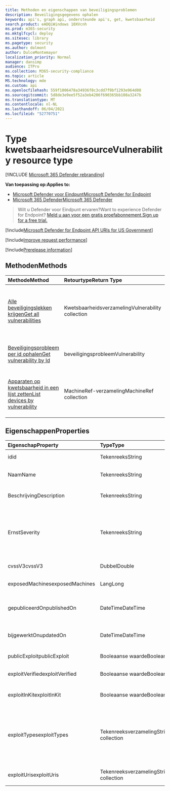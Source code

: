 ```yaml
---
title: Methoden en eigenschappen van beveiligingsproblemen
description: Beveiligingsgegevens ophalen
keywords: api's, graph api, ondersteunde api's, get, kwetsbaarheid
search.product: eADQiWindows 10XVcnh
ms.prod: m365-security
ms.mktglfcycl: deploy
ms.sitesec: library
ms.pagetype: security
ms.author: dolmont
author: DulceMontemayor
localization_priority: Normal
manager: dansimp
audience: ITPro
ms.collection: M365-security-compliance
ms.topic: article
MS.technology: mde
ms.custom: api
ms.openlocfilehash: 559f1006478a34936f8c3cdd7f9bf1293e964d08
ms.sourcegitcommit: 5d8de3e9ee5f52a3eb4206f690365bb108a3247b
ms.translationtype: MT
ms.contentlocale: nl-NL
ms.lasthandoff: 06/04/2021
ms.locfileid: "52770751"
---
```

# <a name="vulnerability-resource-type"></a><span data-ttu-id="a5afa-104">Type kwetsbaarheidsresource</span><span class="sxs-lookup"><span data-stu-id="a5afa-104">Vulnerability resource type</span></span>

[!INCLUDE [Microsoft 365 Defender rebranding](../../includes/microsoft-defender.md)]


<span data-ttu-id="a5afa-105">**Van toepassing op:**</span><span class="sxs-lookup"><span data-stu-id="a5afa-105">**Applies to:**</span></span>
- [<span data-ttu-id="a5afa-106">Microsoft Defender voor Eindpunt</span><span class="sxs-lookup"><span data-stu-id="a5afa-106">Microsoft Defender for Endpoint</span></span>](https://go.microsoft.com/fwlink/?linkid=2154037)
- [<span data-ttu-id="a5afa-107">Microsoft 365 Defender</span><span class="sxs-lookup"><span data-stu-id="a5afa-107">Microsoft 365 Defender</span></span>](https://go.microsoft.com/fwlink/?linkid=2118804)

> <span data-ttu-id="a5afa-108">Wilt u Defender voor Eindpunt ervaren?</span><span class="sxs-lookup"><span data-stu-id="a5afa-108">Want to experience Defender for Endpoint?</span></span> [<span data-ttu-id="a5afa-109">Meld u aan voor een gratis proefabonnement.</span><span class="sxs-lookup"><span data-stu-id="a5afa-109">Sign up for a free trial.</span></span>](https://www.microsoft.com/microsoft-365/windows/microsoft-defender-atp?ocid=docs-wdatp-pullalerts-abovefoldlink) 

[!include[Microsoft Defender for Endpoint API URIs for US Government](../../includes/microsoft-defender-api-usgov.md)]

[!include[Improve request performance](../../includes/improve-request-performance.md)]


[!include[Prerelease information](../../includes/prerelease.md)]

## <a name="methods"></a><span data-ttu-id="a5afa-110">Methoden</span><span class="sxs-lookup"><span data-stu-id="a5afa-110">Methods</span></span>
<span data-ttu-id="a5afa-111">Methode</span><span class="sxs-lookup"><span data-stu-id="a5afa-111">Method</span></span> |<span data-ttu-id="a5afa-112">Retourtype</span><span class="sxs-lookup"><span data-stu-id="a5afa-112">Return Type</span></span> |<span data-ttu-id="a5afa-113">Beschrijving</span><span class="sxs-lookup"><span data-stu-id="a5afa-113">Description</span></span>
:---|:---|:---
[<span data-ttu-id="a5afa-114">Alle beveiligingslekken krijgen</span><span class="sxs-lookup"><span data-stu-id="a5afa-114">Get all vulnerabilities</span></span>](get-all-vulnerabilities.md) | <span data-ttu-id="a5afa-115">Kwetsbaarheidsverzameling</span><span class="sxs-lookup"><span data-stu-id="a5afa-115">Vulnerability collection</span></span> | <span data-ttu-id="a5afa-116">Hiermee wordt een lijst opgehaald met alle beveiligingslekken die van invloed zijn op de organisatie</span><span class="sxs-lookup"><span data-stu-id="a5afa-116">Retrieves a list of all the vulnerabilities affecting the organization</span></span>
[<span data-ttu-id="a5afa-117">Beveiligingsprobleem per id ophalen</span><span class="sxs-lookup"><span data-stu-id="a5afa-117">Get vulnerability by Id</span></span>](get-vulnerability-by-id.md) | <span data-ttu-id="a5afa-118">beveiligingsprobleem</span><span class="sxs-lookup"><span data-stu-id="a5afa-118">Vulnerability</span></span> | <span data-ttu-id="a5afa-119">Beveiligingsgegevens worden opgehaald met de id</span><span class="sxs-lookup"><span data-stu-id="a5afa-119">Retrieves vulnerability information by its ID</span></span>
[<span data-ttu-id="a5afa-120">Apparaten op kwetsbaarheid in een lijst zetten</span><span class="sxs-lookup"><span data-stu-id="a5afa-120">List devices by vulnerability</span></span>](get-machines-by-vulnerability.md)| <span data-ttu-id="a5afa-121">MachineRef-verzameling</span><span class="sxs-lookup"><span data-stu-id="a5afa-121">MachineRef collection</span></span> | <span data-ttu-id="a5afa-122">Een lijst met apparaten ophalen die zijn gekoppeld aan de beveiligings-id</span><span class="sxs-lookup"><span data-stu-id="a5afa-122">Retrieve a list of devices that are associated with the vulnerability ID</span></span> 


## <a name="properties"></a><span data-ttu-id="a5afa-123">Eigenschappen</span><span class="sxs-lookup"><span data-stu-id="a5afa-123">Properties</span></span>
<span data-ttu-id="a5afa-124">Eigenschap</span><span class="sxs-lookup"><span data-stu-id="a5afa-124">Property</span></span> |  <span data-ttu-id="a5afa-125">Type</span><span class="sxs-lookup"><span data-stu-id="a5afa-125">Type</span></span>    |   <span data-ttu-id="a5afa-126">Beschrijving</span><span class="sxs-lookup"><span data-stu-id="a5afa-126">Description</span></span>
:---|:---|:---
<span data-ttu-id="a5afa-127">id</span><span class="sxs-lookup"><span data-stu-id="a5afa-127">id</span></span> | <span data-ttu-id="a5afa-128">Tekenreeks</span><span class="sxs-lookup"><span data-stu-id="a5afa-128">String</span></span> | <span data-ttu-id="a5afa-129">Beveiligings-id</span><span class="sxs-lookup"><span data-stu-id="a5afa-129">Vulnerability ID</span></span>
<span data-ttu-id="a5afa-130">Naam</span><span class="sxs-lookup"><span data-stu-id="a5afa-130">Name</span></span> | <span data-ttu-id="a5afa-131">Tekenreeks</span><span class="sxs-lookup"><span data-stu-id="a5afa-131">String</span></span> | <span data-ttu-id="a5afa-132">Titel van kwetsbaarheid</span><span class="sxs-lookup"><span data-stu-id="a5afa-132">Vulnerability title</span></span>
<span data-ttu-id="a5afa-133">Beschrijving</span><span class="sxs-lookup"><span data-stu-id="a5afa-133">Description</span></span> | <span data-ttu-id="a5afa-134">Tekenreeks</span><span class="sxs-lookup"><span data-stu-id="a5afa-134">String</span></span> | <span data-ttu-id="a5afa-135">Beschrijving van kwetsbaarheid</span><span class="sxs-lookup"><span data-stu-id="a5afa-135">Vulnerability description</span></span> 
<span data-ttu-id="a5afa-136">Ernst</span><span class="sxs-lookup"><span data-stu-id="a5afa-136">Severity</span></span> | <span data-ttu-id="a5afa-137">Tekenreeks</span><span class="sxs-lookup"><span data-stu-id="a5afa-137">String</span></span> | <span data-ttu-id="a5afa-138">Ernst van kwetsbaarheid.</span><span class="sxs-lookup"><span data-stu-id="a5afa-138">Vulnerability Severity.</span></span> <span data-ttu-id="a5afa-139">Mogelijke waarden zijn: 'Laag', 'Gemiddeld', 'Hoog', 'Kritiek'</span><span class="sxs-lookup"><span data-stu-id="a5afa-139">Possible values are: “Low”, “Medium”, “High”, “Critical”</span></span>
<span data-ttu-id="a5afa-140">cvssV3</span><span class="sxs-lookup"><span data-stu-id="a5afa-140">cvssV3</span></span> | <span data-ttu-id="a5afa-141">Dubbel</span><span class="sxs-lookup"><span data-stu-id="a5afa-141">Double</span></span> | <span data-ttu-id="a5afa-142">CVSS v3-score</span><span class="sxs-lookup"><span data-stu-id="a5afa-142">CVSS v3 score</span></span>
<span data-ttu-id="a5afa-143">exposedMachines</span><span class="sxs-lookup"><span data-stu-id="a5afa-143">exposedMachines</span></span> | <span data-ttu-id="a5afa-144">Lang</span><span class="sxs-lookup"><span data-stu-id="a5afa-144">Long</span></span> | <span data-ttu-id="a5afa-145">Aantal blootgestelde apparaten</span><span class="sxs-lookup"><span data-stu-id="a5afa-145">Number of exposed devices</span></span>
<span data-ttu-id="a5afa-146">gepubliceerdOn</span><span class="sxs-lookup"><span data-stu-id="a5afa-146">publishedOn</span></span> | <span data-ttu-id="a5afa-147">DateTime</span><span class="sxs-lookup"><span data-stu-id="a5afa-147">DateTime</span></span> | <span data-ttu-id="a5afa-148">Datum waarop kwetsbaarheid is gepubliceerd</span><span class="sxs-lookup"><span data-stu-id="a5afa-148">Date when vulnerability was published</span></span>
<span data-ttu-id="a5afa-149">bijgewerktOn</span><span class="sxs-lookup"><span data-stu-id="a5afa-149">updatedOn</span></span> | <span data-ttu-id="a5afa-150">DateTime</span><span class="sxs-lookup"><span data-stu-id="a5afa-150">DateTime</span></span> | <span data-ttu-id="a5afa-151">Datum waarop het beveiligingsprobleem is bijgewerkt</span><span class="sxs-lookup"><span data-stu-id="a5afa-151">Date when vulnerability was updated</span></span>
<span data-ttu-id="a5afa-152">publicExploit</span><span class="sxs-lookup"><span data-stu-id="a5afa-152">publicExploit</span></span> | <span data-ttu-id="a5afa-153">Booleaanse waarde</span><span class="sxs-lookup"><span data-stu-id="a5afa-153">Boolean</span></span> | <span data-ttu-id="a5afa-154">Openbare exploit bestaat</span><span class="sxs-lookup"><span data-stu-id="a5afa-154">Public exploit exists</span></span> 
<span data-ttu-id="a5afa-155">exploitVerified</span><span class="sxs-lookup"><span data-stu-id="a5afa-155">exploitVerified</span></span> | <span data-ttu-id="a5afa-156">Booleaanse waarde</span><span class="sxs-lookup"><span data-stu-id="a5afa-156">Boolean</span></span> | <span data-ttu-id="a5afa-157">Exploit is geverifieerd om te werken</span><span class="sxs-lookup"><span data-stu-id="a5afa-157">Exploit is verified to work</span></span>
<span data-ttu-id="a5afa-158">exploitInKit</span><span class="sxs-lookup"><span data-stu-id="a5afa-158">exploitInKit</span></span> | <span data-ttu-id="a5afa-159">Booleaanse waarde</span><span class="sxs-lookup"><span data-stu-id="a5afa-159">Boolean</span></span> | <span data-ttu-id="a5afa-160">Exploit maakt deel uit van een exploitkit</span><span class="sxs-lookup"><span data-stu-id="a5afa-160">Exploit is part of an exploit kit</span></span>
<span data-ttu-id="a5afa-161">exploitTypes</span><span class="sxs-lookup"><span data-stu-id="a5afa-161">exploitTypes</span></span> | <span data-ttu-id="a5afa-162">Tekenreeksverzameling</span><span class="sxs-lookup"><span data-stu-id="a5afa-162">String collection</span></span> | <span data-ttu-id="a5afa-163">Gebruik de impact.</span><span class="sxs-lookup"><span data-stu-id="a5afa-163">Exploit impact.</span></span> <span data-ttu-id="a5afa-164">Mogelijke waarden zijn: 'Denial of service', 'Local privilege escalation', 'Denial of service'</span><span class="sxs-lookup"><span data-stu-id="a5afa-164">Possible values are: “Denial of service”, “Local privilege escalation”, “Denial of service”</span></span>
<span data-ttu-id="a5afa-165">exploitUris</span><span class="sxs-lookup"><span data-stu-id="a5afa-165">exploitUris</span></span> | <span data-ttu-id="a5afa-166">Tekenreeksverzameling</span><span class="sxs-lookup"><span data-stu-id="a5afa-166">String collection</span></span> | <span data-ttu-id="a5afa-167">BRON-URL's uitbuiten</span><span class="sxs-lookup"><span data-stu-id="a5afa-167">Exploit source URLs</span></span>
